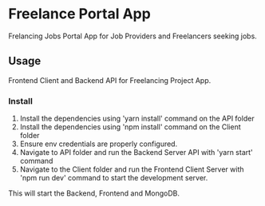# Freelance Portal App

Frelancing Jobs Portal App for Job Providers and Freelancers seeking jobs.

## Usage

Frontend Client and Backend API for Freelancing Project App.

### Install

1. Install the dependencies using 'yarn install' command on the API folder
2. Install the dependencies using 'npm install' command on the Client folder
3. Ensure env credentials are properly configured.
4. Navigate to API folder and run the Backend Server API with 'yarn start' command
5. Navigate to the Client folder and run the Frontend Client Server with 'npm run dev' command to start the development server.

This will start the Backend, Frontend and MongoDB.

